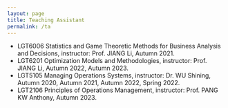 ```yaml
---
layout: page
title: Teaching Assistant
permalink: /ta
---
```


* LGT6006 Statistics and Game Theoretic Methods for Business Analysis and Decisions, instructor: Prof. JIANG Li, Autumn 2021. 
* LGT6201 Optimization Models and Methodologies, instructor: Prof. JIANG Li, Autumn 2022, Autumn 2023.
* LGT5105 Managing Operations Systems, instructor: Dr. WU Shining, Autumn 2020, Autumn 2021, Autumn 2022, Spring 2022.
* LGT2106 Principles of Operations Management, instructor: Prof. PANG KW Anthony, Autumn 2023.    

